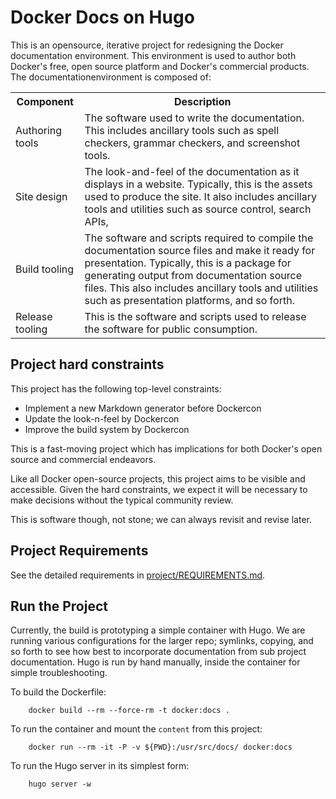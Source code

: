 # Docker Docs on Hugo

This is an opensource, iterative project for redesigning the Docker documentation environment. This environment is used to author both Docker's free, open source platform and Docker's commercial products. The documentationenvironment is composed of:

<table>
  <tr>
    <th>Component</th>
    <th>Description</th>
  </tr>
  <tr>
    <td>Authoring tools</td>
    <td>The software used to write the documentation.  This includes ancillary tools such as spell checkers, grammar checkers, and screenshot tools. </td>
  </tr>
  <tr>
    <td>Site design</td>
    <td>The look-and-feel of the documentation as it displays in a website.  Typically, this is the assets used to produce the site.  It also includes ancillary tools and utilities such as source control, search APIs,</td>
  </tr>
  <tr>
    <td>Build tooling</td>
    <td>The software and scripts required to compile the documentation source files and make it ready for presentation. Typically, this is a package for generating output from documentation source files. This also includes ancillary tools and utilities such as presentation platforms, and so forth. </td>
  </tr>
  <tr>
    <td>Release tooling</td>
    <td>This is the software and scripts used to release the software for public consumption.  </td>
  </tr>
</table>

## Project hard constraints

This project has the following top-level constraints:

- Implement a new Markdown generator before Dockercon
- Update the look-n-feel by Dockercon
- Improve the build system by Dockercon

This is a fast-moving project which has implications for both Docker's open source and commercial endeavors. 

Like all Docker open-source projects, this project aims to be visible and accessible. Given the hard constraints, we expect it will be necessary to make decisions without the typical community review.

This is software though, not stone; we can always revisit and revise later.

## Project Requirements

See the detailed requirements in [project/REQUIREMENTS.md](project/REQUIREMENTS.md).

## Run the Project

Currently, the build is prototyping a simple container with Hugo. We are running various configurations for the larger repo; symlinks, copying, and so forth to see how best to incorporate documentation from sub project documentation.  Hugo is run by hand manually, inside the container for simple troubleshooting.

To build the Dockerfile:

		docker build --rm --force-rm -t docker:docs .

To run the container and mount the `content` from this project:

		docker run --rm -it -P -v ${PWD}:/usr/src/docs/ docker:docs
		
To run the Hugo server in its simplest form:
		
		hugo server -w
